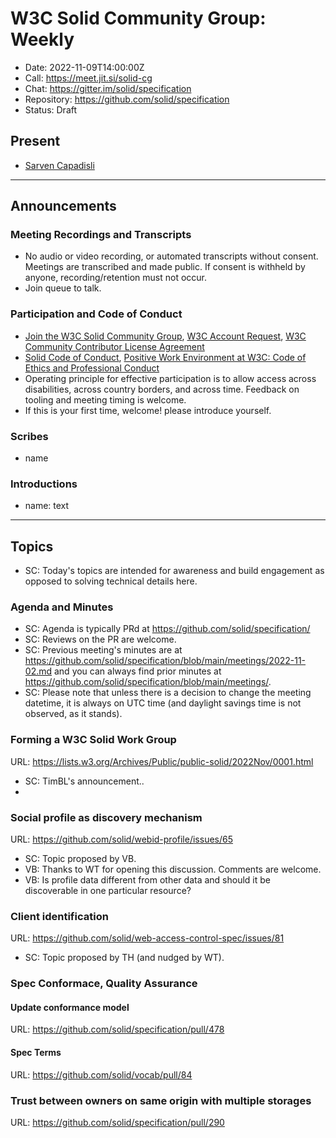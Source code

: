 # W3C Solid Community Group: Weekly

* Date: 2022-11-09T14:00:00Z
* Call: https://meet.jit.si/solid-cg
* Chat: https://gitter.im/solid/specification
* Repository: https://github.com/solid/specification
* Status: Draft

## Present
* [Sarven Capadisli](https://csarven.ca/#i)

---

## Announcements

### Meeting Recordings and Transcripts
* No audio or video recording, or automated transcripts without consent. Meetings are transcribed and made public. If consent is withheld by anyone, recording/retention must not occur.
* Join queue to talk.


### Participation and Code of Conduct
* [Join the W3C Solid Community Group](https://www.w3.org/community/solid/join), [W3C Account Request](http://www.w3.org/accounts/request), [W3C Community Contributor License Agreement](https://www.w3.org/community/about/agreements/cla/)
* [Solid Code of Conduct](https://github.com/solid/process/blob/main/code-of-conduct.md), [Positive Work Environment at W3C: Code of Ethics and Professional Conduct](https://www.w3.org/Consortium/cepc/)
* Operating principle for effective participation is to allow access across disabilities, across country borders, and across time. Feedback on tooling and meeting timing is welcome.
* If this is your first time, welcome! please introduce yourself.


### Scribes
* name


### Introductions
* name: text

---


## Topics

* SC: Today's topics are intended for awareness and build engagement as opposed to solving technical details here.


### Agenda and Minutes

* SC: Agenda is typically PRd at https://github.com/solid/specification/
* SC: Reviews on the PR are welcome.
* SC: Previous meeting's minutes are at https://github.com/solid/specification/blob/main/meetings/2022-11-02.md and you can always find prior minutes at https://github.com/solid/specification/blob/main/meetings/.
* SC: Please note that unless there is a decision to change the meeting datetime, it is always on UTC time (and daylight savings time is not observed, as it stands).



### Forming a W3C Solid Work Group
URL: https://lists.w3.org/Archives/Public/public-solid/2022Nov/0001.html

* SC: TimBL's announcement..
* 


### Social profile as discovery mechanism
URL: https://github.com/solid/webid-profile/issues/65

* SC: Topic proposed by VB.
* VB: Thanks to WT for opening this discussion. Comments are welcome.
* VB: Is profile data different from other data and should it be discoverable in one particular resource?



### Client identification
URL: https://github.com/solid/web-access-control-spec/issues/81

* SC: Topic proposed by TH (and nudged by WT).




### Spec Conformace, Quality Assurance

#### Update conformance model
URL: https://github.com/solid/specification/pull/478


#### Spec Terms
URL: https://github.com/solid/vocab/pull/84



### Trust between owners on same origin with multiple storages
URL: https://github.com/solid/specification/pull/290

